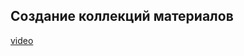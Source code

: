 ## Создание коллекций материалов

[video](https://player.softculture.cc/embed/online/ISB/ISB_1.18.12_L8-2_Material_Library)